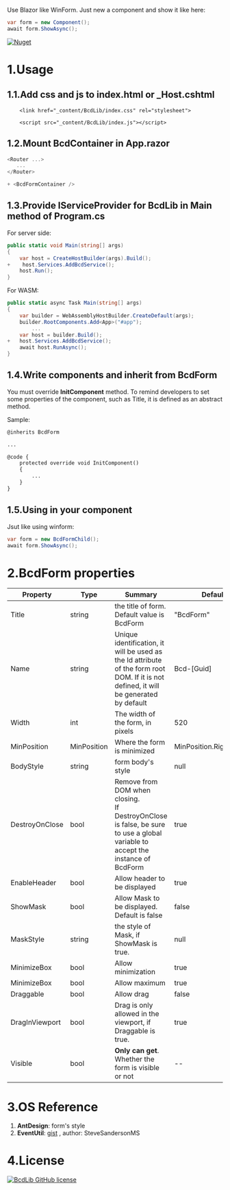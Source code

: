 Use Blazor like WinForm.  Just new a component and show it like here:

```c#
var form = new Component();
await form.ShowAsync();
```

[![Nuget](https://img.shields.io/nuget/v/BcdLib)](https://www.nuget.org/packages/BcdLib/)

# 1.Usage

## 1.1.Add css and js to **index.html** or **_Host.cshtml**

```
    <link href="_content/BcdLib/index.css" rel="stylesheet">
 
    <script src="_content/BcdLib/index.js"></script>
```

## 1.2.Mount BcdContainer in **App.razor**

```js
<Router ...>
   ...
</Router>

+ <BcdFormContainer />
```

## 1.3.Provide IServiceProvider for BcdLib in **Main method** of Program.cs

For server side:
```c#
public static void Main(string[] args)
{
    var host = CreateHostBuilder(args).Build();
+    host.Services.AddBcdService();
    host.Run();
}
```

For WASM:
```c#
public static async Task Main(string[] args)
{
	var builder = WebAssemblyHostBuilder.CreateDefault(args);
	builder.RootComponents.Add<App>("#app");
		...
	var host = builder.Build();
+	host.Services.AddBcdService();
	await host.RunAsync();
}
```

## 1.4.Write components and inherit from BcdForm

You must override **InitComponent** method. To remind developers to set some properties of the component, such as Title, it is defined as an abstract method.

Sample:

```html
@inherits BcdForm

...

@code {
    protected override void InitComponent()
    {
        ...
    }
}
```

## 1.5.Using in your component

Jsut like using winform:
```c#
var form = new BcdFormChild();
await form.ShowAsync();
```

# 2.BcdForm properties

| Property       | Type        | Summary                                                      | Default                 |
| -------------- | ----------- | ------------------------------------------------------------ | ----------------------- |
| Title          | string      | the title of form. Default value is BcdForm                  | "BcdForm"               |
| Name           | string      | Unique identification, it will be used as the Id attribute of the form root DOM. If it is not defined, it will be generated by default | Bcd-[Guid]              |
| Width          | int         | The width of the form, in pixels                             | 520                     |
| MinPosition    | MinPosition | Where the form is minimized                                  | MinPosition.RightBottom |
| BodyStyle      | string      | form body's style                                            | null                    |
| DestroyOnClose | bool        | Remove from DOM when closing. <br/>If  DestroyOnClose is false, be sure to use a global variable to accept the instance of BcdForm | true                    |
| EnableHeader   | bool        | Allow header to be displayed                                 | true                    |
| ShowMask       | bool        | Allow Mask to be displayed. Default is false                 | false                   |
| MaskStyle      | string      | the style of Mask, if ShowMask is true.                      | null                    |
| MinimizeBox    | bool        | Allow minimization                                           | true                    |
| MinimizeBox    | bool        | Allow maximum                                                | true                    |
| Draggable      | bool        | Allow drag                                                   | false                   |
| DragInViewport | bool        | Drag is only allowed in the viewport, if Draggable is true.  | true                    |
| Visible        | bool        | **Only can get**. Whether the form is visible or not         | --                      |

# 3.OS Reference

1. **AntDesign**: form's style
2. **EventUtil**: [gist](https://gist.github.com/SteveSandersonMS/8a19d8e992f127bb2d2a315ec6c5a373) , author: SteveSandersonMS

# 4.License
[![BcdLib GitHub license](https://img.shields.io/github/license/zxyao145/BcdLib)](https://github.com/zxyao145/BcdLib/blob/main/LICENSE)

